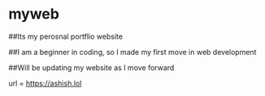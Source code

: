# myweb

##Its my perosnal portflio website

##I am a beginner in coding, so I made my first move in web development

##Will be updating my website as I move forward


url = https://ashish.lol
